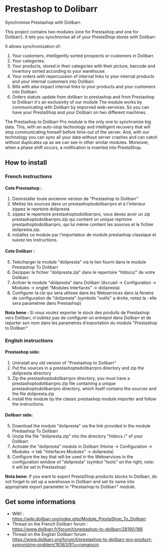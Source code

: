 # Prestashop to Dolibarr

Synchronise Prestashop with Dolibarr.

This project contains two modules (one for Prestashop and one for Dolibarr). It lets you synchronise all of your PrestaShop stores with Dolibarr.

It allows synchronization of:
1. Your customers, intelligently sorted prospects or customers in Dolibarr.
2. Your categories.
3. Your products, stored in their categories with their picture, barcode and inventory sorted according to your warehouse.
4. Your orders with repercussion of internal links to your internal products and your internal customers into Dolibarr.
5. Bills with also impact internal links to your products and your customers into Dolibarr.
6. Orders statuts update from dolibarr to prestashop and from Prestashop to Dolibarr it's an exclusivity of our module
The module works by communicating with Dolibarr by imporved web-services. So you can have your PrestaShop and your Dolibarr on two different machines.

The Prestashop to Dolibarr Pro module is the only one to synchronize big data. This, with an auto-stop technology and intelligent recovery that will stop communicating himself before time-out of the server. And, with our technology you can sync all your data without server crashes and can catch without duplicates up as we can see in other similar modules. Moreover, when a phase shift occurs, a notification is inserted into PrestaShop.


## How to install

### French instructions

#### Cote Prestashop :

1. Desinstaller toute ancienne version de "Prestashop to Dolibarr"
2. Mettez les sources dans un prestashoptodolibarrpro et à l'interieur zippez le reprtoire dolipresta 
3. zippez le repertoire prestashoptodolibarrpro, vous devez avoir un zip prestashoptodolibarrpro.zip qui contient un unique reprtoire prestashoptodolibarrpro, qui lui même contient les sources et le fichier dolipresta.zip. 
4. installez ce module par l'importateur de module prestashop classique et suivez les instructions.


#### Cote Dolibarr :

5. Telecharger le module "dolipresta" via le lien fourni dans le module Prestashop To Dolibarr
6. Dezipper le fichier "dolipresta.zip" dans le repertoire "htdocs/" de votre Dolibarr.
7. Activer le module "dolipresta" dans Dolibarr (Accueil -> Configuration -> Modules -> onglet "Modules Interfaces" -> dolipresta)
8. Configurer la cle qui sera utilisee dans les Webservices dans la fenetre de configuration de "dolipresta" (symbole "outils" a droite, notez la : elle sera parametree dans Prestashop)

**Nota bene :** Si vous voulez exporter le stock des produits de Prestashop vers Dolibarr, n'oubliez pas de configurer un entrepot dans Dolibarr et de reporter son nom dans les parametres d'exportation du module "Prestashop to Dolibarr"


### English instructions

#### Prestashop side:

1. Uninstall any old version of "Prestashop to Dolibarr"
2. Put the sources in a prestashoptodolibarrpro directory and zip the dolipresta directory
3. Zip the prestashoptodolibarrpro directory, you must have a prestashoptodolibarrpro.zip file containing a unique prestashoptodolibarrpro directory, which itself contains the sources and the file dolipresta.zip
4. install this module by the classic prestashop module importer and follow the instructions.

#### Dolibarr side:

5. Download the module "dolipresta" via the link provided in the module Prestashop To Dolibarr
6. Unzip the file "dolipresta.zip" into the directory "htdocs /" of your Dolibarr.
7. Activate the "dolipresta" module in Dolibarr (Home -> Configuration -> Modules -> tab "Interfaces Modules" -> dolipresta)
8. Configure the key that will be used in the Webservices in the configuration window of "dolipresta" (symbol "tools" on the right, note: it will be set in Prestashop)

**Nota bene:** If you want to export PrestaShop products stocks to Dolibarr, do not forget to set up a warehouse in Dolibarr and set its name into appropriate export parameter in "Prestashop to Dolibarr" module.

## Get some informations

* WIKI : https://wiki.dolibarr.org/index.php/Module_PrestaShop_To_Dolibarr
* Thread on the French Dolibarr forum : https://www.dolibarr.fr/forum/t/prestashop-to-dolibarr/28190/166
* Thread on the English Dolibarr forum : https://www.dolibarr.org/forum/t/prestashop-to-dolibarr-pro-product-synronizing-problem/19363/9?u=romaincm

